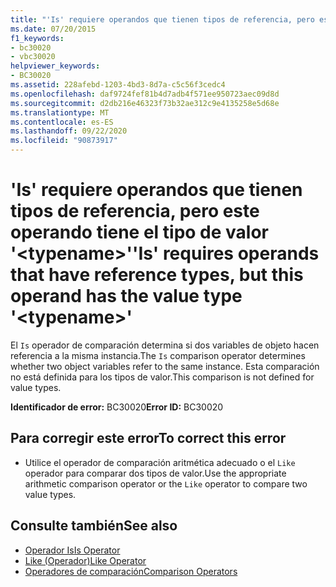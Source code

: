 ```yaml
---
title: "'Is' requiere operandos que tienen tipos de referencia, pero este operando tiene el tipo de valor '<typename>'"
ms.date: 07/20/2015
f1_keywords:
- bc30020
- vbc30020
helpviewer_keywords:
- BC30020
ms.assetid: 228afebd-1203-4bd3-8d7a-c5c56f3cedc4
ms.openlocfilehash: daf9724fef81b4d7adb4f571ee950723aec09d8d
ms.sourcegitcommit: d2db216e46323f73b32ae312c9e4135258e5d68e
ms.translationtype: MT
ms.contentlocale: es-ES
ms.lasthandoff: 09/22/2020
ms.locfileid: "90873917"
---
```

# <a name="is-requires-operands-that-have-reference-types-but-this-operand-has-the-value-type-typename"></a><span data-ttu-id="75ac2-102">'Is' requiere operandos que tienen tipos de referencia, pero este operando tiene el tipo de valor '\<typename>'</span><span class="sxs-lookup"><span data-stu-id="75ac2-102">'Is' requires operands that have reference types, but this operand has the value type '\<typename>'</span></span>

<span data-ttu-id="75ac2-103">El `Is` operador de comparación determina si dos variables de objeto hacen referencia a la misma instancia.</span><span class="sxs-lookup"><span data-stu-id="75ac2-103">The `Is` comparison operator determines whether two object variables refer to the same instance.</span></span> <span data-ttu-id="75ac2-104">Esta comparación no está definida para los tipos de valor.</span><span class="sxs-lookup"><span data-stu-id="75ac2-104">This comparison is not defined for value types.</span></span>  
  
 <span data-ttu-id="75ac2-105">**Identificador de error:** BC30020</span><span class="sxs-lookup"><span data-stu-id="75ac2-105">**Error ID:** BC30020</span></span>  
  
## <a name="to-correct-this-error"></a><span data-ttu-id="75ac2-106">Para corregir este error</span><span class="sxs-lookup"><span data-stu-id="75ac2-106">To correct this error</span></span>  
  
- <span data-ttu-id="75ac2-107">Utilice el operador de comparación aritmética adecuado o el `Like` operador para comparar dos tipos de valor.</span><span class="sxs-lookup"><span data-stu-id="75ac2-107">Use the appropriate arithmetic comparison operator or the `Like` operator to compare two value types.</span></span>  
  
## <a name="see-also"></a><span data-ttu-id="75ac2-108">Consulte también</span><span class="sxs-lookup"><span data-stu-id="75ac2-108">See also</span></span>

- [<span data-ttu-id="75ac2-109">Operador Is</span><span class="sxs-lookup"><span data-stu-id="75ac2-109">Is Operator</span></span>](../operators/is-operator.md)
- [<span data-ttu-id="75ac2-110">Like (Operador)</span><span class="sxs-lookup"><span data-stu-id="75ac2-110">Like Operator</span></span>](../operators/like-operator.md)
- [<span data-ttu-id="75ac2-111">Operadores de comparación</span><span class="sxs-lookup"><span data-stu-id="75ac2-111">Comparison Operators</span></span>](../operators/comparison-operators.md)
